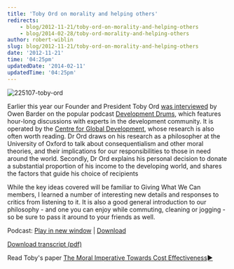 ```yaml
---
title: 'Toby Ord on morality and helping others'
redirects:
    - blog/2012-11-21/toby-ord-on-morality-and-helping-others
    - blog/2014-02-28/toby-ord-morality-and-helping-others
author: robert-wiblin
slug: blog/2012-11-21/toby-ord-on-morality-and-helping-others
date: '2012-11-21'
time: '04:25pm'
updatedDate: '2014-02-11'
updatedTime: '04:25pm'
---
```

![](http://developmentdrums.org/wp-content/uploads/225107-toby-ord5-225x300.jpg "225107-toby-ord")

Earlier this year our Founder and President Toby Ord [was interviewed](http://developmentdrums.org/484) by Owen Barder on the popular podcast [Development Drums](http://developmentdrums.org/), which features hour-long discussions with experts in the development community. It is operated by the [Centre for Global Development](http://www.cgdev.org/), whose research is also often worth reading. Dr Ord draws on his research as a philosopher at the University of Oxford to talk about consequentialism and other moral theories, and their implications for our responsibilities to those in need around the world. Secondly, Dr Ord explains his personal decision to donate a substantial proportion of his income to the developing world, and shares the factors that guide his choice of recipients

While the key ideas covered will be familiar to Giving What We Can members, I learned a number of interesting new details and responses to critics from listening to it. It is also a good general introduction to our philosophy - and one you can enjoy while commuting, cleaning or jogging - so be sure to pass it around to your friends as well.

Podcast: [Play in new window](http://media.developmentdrums.org/DD29.mp3) | [Download](http://media.developmentdrums.org/DD29.mp3)

[Download transcript (pdf)](http://developmentdrums.org/wp-content/uploads/DD-29-Transcript.pdf)

Read Toby's paper [The Moral Imperative Towards Cost Effectiveness►](/about-us/our-research/the-moral-imperative-towards-cost-effectiveness)